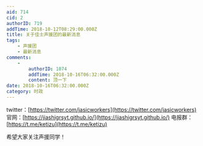 ```yaml
---
aid: 714
cid: 2
authorID: 719
addTime: 2018-10-12T08:29:00.000Z
title: 关于佳士声援团的最新消息
tags:
    - 声援团
    - 最新消息
comments:
    -
        authorID: 1074
        addTime: 2018-10-16T06:32:00.000Z
        content: 顶一下
date: 2018-10-16T06:32:00.000Z
category: 时政
---
```


twitter：[https://twitter.com/jasicworkers](https://twitter.com/jasicworkers) 官网：[https://jiashigrsyt.github.io/](https://jiashigrsyt.github.io/) 电报群：[https://t.me/ketizu](https://t.me/ketizu)

希望大家关注声援同学！
